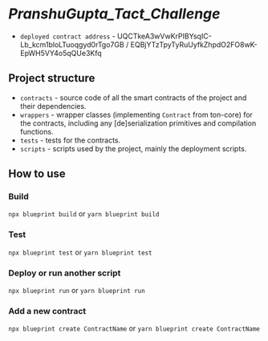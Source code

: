 # _PranshuGupta_Tact_Challenge_

-   `deployed contract address` - UQCTkeA3wVwKrPIBYsqIC-Lb_kcm1bloLTuoqgyd0rTgo7GB /  EQBjYTzTpyTyRuUyfkZhpdO2FO8wK-EpWH5VY4o5qQUe3Kfq

## Project structure

-   `contracts` - source code of all the smart contracts of the project and their dependencies.
-   `wrappers` - wrapper classes (implementing `Contract` from ton-core) for the contracts, including any [de]serialization primitives and compilation functions.
-   `tests` - tests for the contracts.
-   `scripts` - scripts used by the project, mainly the deployment scripts.

## How to use

### Build

`npx blueprint build` or `yarn blueprint build`

### Test

`npx blueprint test` or `yarn blueprint test`

### Deploy or run another script

`npx blueprint run` or `yarn blueprint run`

### Add a new contract

`npx blueprint create ContractName` or `yarn blueprint create ContractName`
